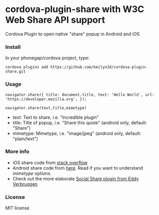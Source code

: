 cordova-plugin-share  with W3C Web Share API support
====================

Cordova Plugin to open native "share" popup in Android and iOS

### Install

In your phonegap/cordova project, type:

`cordova plugins add https://github.com/keilyn3d/cordova-plugin-share.git`

### Usage

`navigator.share({
  title: document.title,
  text: 'Hello World',
  url: 'https://developer.mozilla.org',
});`

`navigator.share(text,title,mimetype)`


* text: Text to share, i.e. "Incredible plugin"
* title: Title of popup, i.e. "Share this quote" (android only, default: "Share")
* mimetype: Mimetype, i.e. "image/jpeg" (android only, default: "plain/text")

### More info

* iOS share code from [stack overflow](http://stackoverflow.com/questions/12546574/using-apple-icons-with-ios-6)
* Android share code from [here](http://developer.android.com/training/sharing/send.html). Read if you want to understand *mimetype* options.
* Check out the more elaborate [Social Share plugin from Eddy Verbruggen](https://github.com/EddyVerbruggen/SocialSharing-PhoneGap-Plugin/)

### License

MIT license

